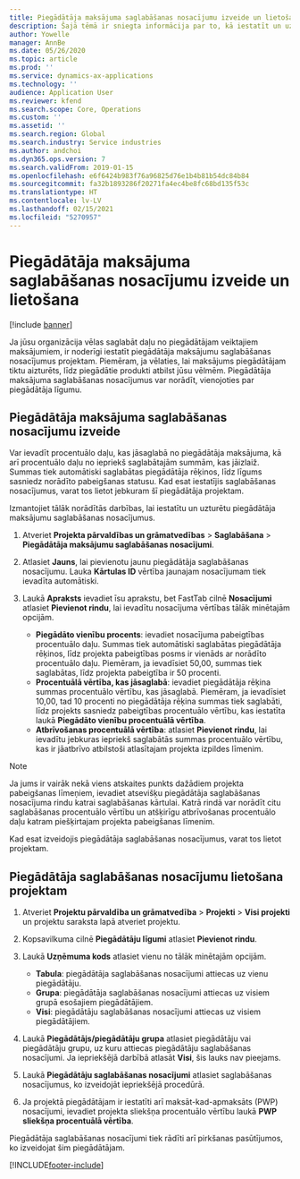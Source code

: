 ```yaml
---
title: Piegādātāja maksājuma saglabāšanas nosacījumu izveide un lietošana
description: Šajā tēmā ir sniegta informācija par to, kā iestatīt un uzturēt saglabāšanas nosacījumus piegādātāju maksājumiem.
author: Yowelle
manager: AnnBe
ms.date: 05/26/2020
ms.topic: article
ms.prod: ''
ms.service: dynamics-ax-applications
ms.technology: ''
audience: Application User
ms.reviewer: kfend
ms.search.scope: Core, Operations
ms.custom: ''
ms.assetid: ''
ms.search.region: Global
ms.search.industry: Service industries
ms.author: andchoi
ms.dyn365.ops.version: 7
ms.search.validFrom: 2019-01-15
ms.openlocfilehash: e6f6424b983f76a96825d76e1b4b81b54dc84b84
ms.sourcegitcommit: fa32b1893286f20271fa4ec4be8fc68bd135f53c
ms.translationtype: HT
ms.contentlocale: lv-LV
ms.lasthandoff: 02/15/2021
ms.locfileid: "5270957"
---
```

# <a name="create-and-apply-vendor-payment-retention-terms"></a>Piegādātāja maksājuma saglabāšanas nosacījumu izveide un lietošana

[!include [banner](../includes/banner.md)] 

Ja jūsu organizācija vēlas saglabāt daļu no piegādātājam veiktajiem maksājumiem, ir noderīgi iestatīt piegādātāja maksājumu saglabāšanas nosacījumus projektam. Piemēram, ja vēlaties, lai maksājums piegādātājam tiktu aizturēts, līdz piegādātie produkti atbilst jūsu vēlmēm. Piegādātāja maksājuma saglabāšanas nosacījumus var norādīt, vienojoties par piegādātāja līgumu.

## <a name="create-vendor-payment-retention-terms"></a>Piegādātāja maksājuma saglabāšanas nosacījumu izveide

Var ievadīt procentuālo daļu, kas jāsaglabā no piegādātāja maksājuma, kā arī procentuālo daļu no iepriekš saglabātajām summām, kas jāizlaiž. Summas tiek automātiski saglabātas piegādātāja rēķinos, līdz līgums sasniedz norādīto pabeigšanas statusu. Kad esat iestatījis saglabāšanas nosacījumus, varat tos lietot jebkuram šī piegādātāja projektam.

Izmantojiet tālāk norādītās darbības, lai iestatītu un uzturētu piegādātāja maksājumu saglabāšanas nosacījumus. 

1. Atveriet **Projekta pārvaldības un grāmatvedības** > **Saglabāšana** > **Piegādātāja maksājumu saglabāšanas nosacījumi**.
2. Atlasiet **Jauns**, lai pievienotu jaunu piegādātāja saglabāšanas nosacījumu. Lauka **Kārtulas ID** vērtība jaunajam nosacījumam tiek ievadīta automātiski. 
3. Laukā **Apraksts** ievadiet īsu aprakstu, bet FastTab cilnē **Nosacījumi** atlasiet **Pievienot rindu**, lai ievadītu nosacījuma vērtības tālāk minētajām opcijām.

   - **Piegādāto vienību procents**: ievadiet nosacījuma pabeigtības procentuālo daļu. Summas tiek automātiski saglabātas piegādātāja rēķinos, līdz projekta pabeigtības posms ir vienāds ar norādīto procentuālo daļu. Piemēram, ja ievadīsiet 50,00, summas tiek saglabātas, līdz projekta pabeigtība ir 50 procenti.
   - **Procentuālā vērtība, kas jāsaglabā**: ievadiet piegādātāja rēķina summas procentuālo vērtību, kas jāsaglabā. Piemēram, ja ievadīsiet 10,00, tad 10 procenti no piegādātāja rēķina summas tiek saglabāti, līdz projekts sasniedz pabeigtības procentuālo vērtību, kas iestatīta laukā **Piegādāto vienību procentuālā vērtība**.
   - **Atbrīvošanas procentuālā vērtība**: atlasiet **Pievienot rindu**, lai ievadītu jebkuras iepriekš saglabātās summas procentuālo vērtību, kas ir jāatbrīvo atbilstoši atlasītajam projekta izpildes līmenim.

> [!NOTE]
> Ja jums ir vairāk nekā viens atskaites punkts dažādiem projekta pabeigšanas līmeņiem, ievadiet atsevišķu piegādātāja saglabāšanas nosacījuma rindu katrai saglabāšanas kārtulai. Katrā rindā var norādīt citu saglabāšanas procentuālo vērtību un atšķirīgu atbrīvošanas procentuālo daļu katram piešķirtajam projekta pabeigšanas līmenim.

Kad esat izveidojis piegādātāja saglabāšanas nosacījumus, varat tos lietot projektam.

## <a name="apply-vendor-retention-terms-to-a-project"></a>Piegādātāja saglabāšanas nosacījumu lietošana projektam

1. Atveriet **Projektu pārvaldība un grāmatvedība** > **Projekti** > **Visi projekti** un projektu saraksta lapā atveriet projektu.
2. Kopsavilkuma cilnē **Piegādātāju līgumi** atlasiet **Pievienot rindu**.
3. Laukā **Uzņēmuma kods** atlasiet vienu no tālāk minētajām opcijām. 

   - **Tabula**: piegādātāja saglabāšanas nosacījumi attiecas uz vienu piegādātāju.
   - **Grupa**: piegādātāja saglabāšanas nosacījumi attiecas uz visiem grupā esošajiem piegādātājiem.
   - **Visi**: piegādātāju saglabāšanas nosacījumi attiecas uz visiem piegādātājiem.

4. Laukā **Piegādātājs/piegādātāju grupa** atlasiet piegādātāju vai piegādātāju grupu, uz kuru attiecas piegādātāju saglabāšanas nosacījumi. Ja iepriekšējā darbībā atlasāt **Visi**, šis lauks nav pieejams.
5. Laukā **Piegādātāju saglabāšanas nosacījumi** atlasiet saglabāšanas nosacījumus, ko izveidojāt iepriekšējā procedūrā.
6. Ja projektā piegādātājam ir iestatīti arī maksāt-kad-apmaksāts (PWP) nosacījumi, ievadiet projekta sliekšņa procentuālo vērtību laukā **PWP sliekšņa procentuālā vērtība**.

Piegādātāja saglabāšanas nosacījumi tiek rādīti arī pirkšanas pasūtījumos, ko izveidojat šim piegādātājam.


[!INCLUDE[footer-include](../includes/footer-banner.md)]